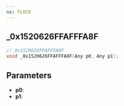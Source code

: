 ```yaml
---
ns: FLOCK
---
```

## _0x1520626FFAFFFA8F

```c
// 0x1520626FFAFFFA8F
void _0x1520626FFAFFFA8F(Any p0, Any p1);
```

## Parameters
* **p0**:
* **p1**:
